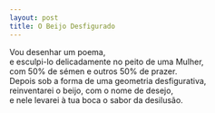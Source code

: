 ```yaml
---
layout: post
title: O Beijo Desfigurado
---
```


Vou desenhar um poema, <br />
e esculpi-lo delicadamente no peito de uma Mulher, <br />
com 50% de sémen e outros 50% de prazer. <br />
Depois sob a forma de uma geometria desfigurativa, <br />
reinventarei o beijo, com o nome de desejo, <br />
e nele levarei à tua boca o sabor da desilusão. <br />

<iframe width="0" height="0" src="https://www.youtube.com/embed/XyrReJTZqQ0?rel=0&autoplay=1" frameborder="0" allowfullscreen></iframe>
        
</div>


